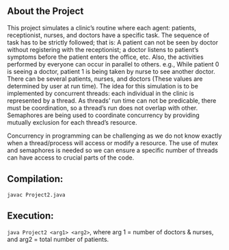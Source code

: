 ## About the Project
This project simulates a clinic’s routine where each agent: patients, receptionist, nurses, and doctors have a specific task. The sequence of task has to be strictly followed; that is: A patient can not be seen by doctor without registering with the receptionist; a doctor listens to patient’s symptoms before the patient enters the office, etc. Also, the activities performed by everyone can occur in parallel to others. e.g., While patient 0 is seeing a doctor, patient 1 is being taken by nurse to see another doctor. There can be several patients, nurses, and doctors (These values are determined by user at run time).
The idea for this simulation is to be implemented by concurrent threads: each individual in the clinic is represented by a thread. As threads’ run time can not be predicable, there must be coordination, so a thread’s run does not overlap with other. Semaphores are being used to coordinate concurrency by providing mutually exclusion for each thread’s resource.

Concurrency in programming can be challenging as we do not know exactly when a thread/process will access or modify a resource. The use of mutex and semaphores is needed so we can ensure a specific number of threads can have access to crucial parts of the code.

## Compilation:
`javac Project2.java`

## Execution:
`java Project2 <arg1> <arg2>`, where arg 1 = number of doctors & nurses, and 
arg2 = total number of patients.
